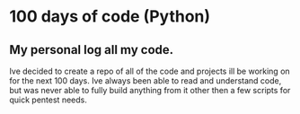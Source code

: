 # 100 days of code (Python)
## My personal log all my code.



Ive decided to create a repo of all of the code and projects ill be working on for the next 100 days. Ive always been able to read and understand code, but was never able to fully build anything from it other then a few scripts for quick pentest needs.

